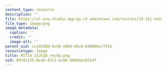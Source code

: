 ```yaml
---
content_type: resource
description: ''
file: https://ol-ocw-studio-app-qa.s3.amazonaws.com/courses/14-15j-networks-spring-2018/8d7d11358ca647c16c660860dac6514f_MIT14_15JS18_rec9a.png
file_type: image/png
image_metadata:
  caption: ''
  credit: ''
  image-alt: ''
parent_uid: cc345d8d-6c56-e8b8-d5cb-038086ccf41b
resourcetype: Image
title: MIT14_15JS18_rec9a.png
uid: 8d7d1135-8ca6-47c1-6c66-0860dac6514f
---
```

